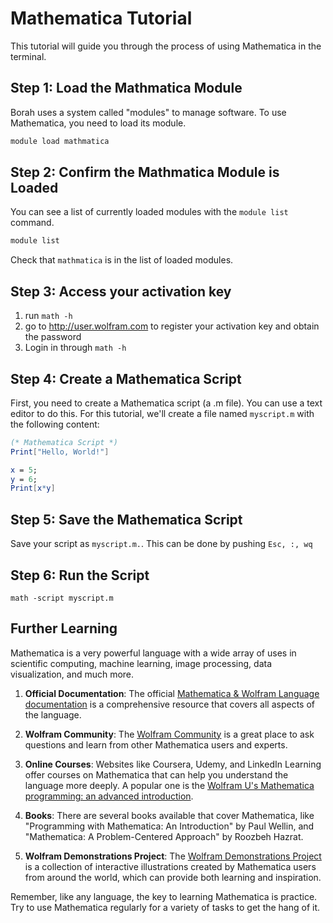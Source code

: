 # Mathematica Tutorial

This tutorial will guide you through the process of using Mathematica in the terminal.

## Step 1: Load the Mathmatica Module

Borah uses a system called "modules" to manage software. To use Mathematica, you need to load its module. 

```bash
module load mathmatica
```

## Step 2: Confirm the Mathmatica Module is Loaded

You can see a list of currently loaded modules with the `module list` command. 

```bash
module list
```
Check that `mathmatica` is in the list of loaded modules.

## Step 3: Access your activation key

1. run ```math -h```
2. go to http://user.wolfram.com to register your activation key and obtain the password
3. Login in through ```math -h```

## Step 4: Create a Mathematica Script

First, you need to create a Mathematica script (a .m file). You can use a text editor to do this. For this tutorial, we'll create a file named `myscript.m` with the following content:

```mathematica
(* Mathematica Script *)
Print["Hello, World!"]

x = 5;
y = 6;
Print[x*y]
```
## Step 5: Save the Mathematica Script
Save your script as `myscript.m.`. This can be done by pushing ```Esc, :, wq```

## Step 6: Run the Script
```math -script myscript.m```

## Further Learning

Mathematica is a very powerful language with a wide array of uses in scientific computing, machine learning, image processing, data visualization, and much more.

1. **Official Documentation**: The official [Mathematica & Wolfram Language documentation](https://reference.wolfram.com/language/) is a comprehensive resource that covers all aspects of the language.

2. **Wolfram Community**: The [Wolfram Community](http://community.wolfram.com/) is a great place to ask questions and learn from other Mathematica users and experts.

3. **Online Courses**: Websites like Coursera, Udemy, and LinkedIn Learning offer courses on Mathematica that can help you understand the language more deeply. A popular one is the [Wolfram U's Mathematica programming: an advanced introduction](https://www.wolfram.com/wolfram-u/catalog/gen005/).

4. **Books**: There are several books available that cover Mathematica, like "Programming with Mathematica: An Introduction" by Paul Wellin, and "Mathematica: A Problem-Centered Approach" by Roozbeh Hazrat.

5. **Wolfram Demonstrations Project**: The [Wolfram Demonstrations Project](https://demonstrations.wolfram.com/) is a collection of interactive illustrations created by Mathematica users from around the world, which can provide both learning and inspiration.

Remember, like any language, the key to learning Mathematica is practice. Try to use Mathematica regularly for a variety of tasks to get the hang of it.

